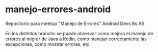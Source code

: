 # manejo-errores-android
Repositorio para meetup "Manejo de Errores" Android Devs Bs AS

En los distintos branchs se puede observar como mejora el manejo de errores al migrar de Java a Kotlin, como manejar correctamente las excepciones, como mostrar errores, etc.
